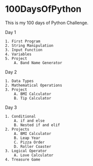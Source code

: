 # 100DaysOfPython
This is my 100 days of Python Challenge.

Day 1

	1. First Program
	2. String Manipulation
	3. Input Function 
	4. Variables
	5. Project
		A. Band Name Generator

Day 2

	1. Data Types
	2. Mathematical Operations
	3. Project
		A. BMI Calculator
		B. Tip Calculator

Day 3

	1. Conditional
		A. if and else
		B. Nested if and elif
	2. Projects
		A. BMI Calculator
		B. Leap Year
		C. Pizza Order
		D. Roller Coaster
	3. Logical Operator
		A. Love Calculator
	4. Treasure Game
	    

